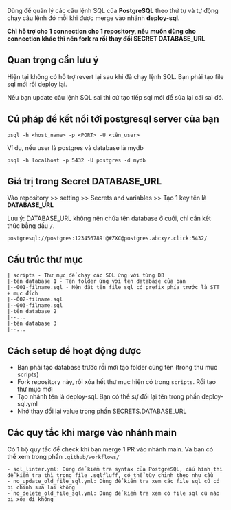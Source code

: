 Dùng để quản lý các câu lệnh SQL của **PostgreSQL** theo thứ tự và tự động chạy câu lệnh đó mỗi khi được merge vào nhánh **deploy-sql**.

**Chỉ hỗ trợ cho 1 connection cho 1 repository, nếu muốn dùng cho connection khác thì nên fork ra rồi thay đổi SECRET DATABASE_URL**

## Quan trọng cần lưu ý

Hiện tại không có hỗ trợ revert lại sau khi đã chạy lệnh SQL. Bạn phải tạo file sql mới rồi deploy lại.

Nếu bạn update câu lệnh SQL sai thì cứ tạo tiếp sql mới để sửa lại cái sai đó.

## Cú pháp để kết nối tới postgresql server của bạn

```
psql -h <host_name> -p <PORT> -U <tên_user>
```

Ví dụ, nếu user là postgres và database là mydb

```
psql -h localhost -p 5432 -U postgres -d mydb
```

## Giá trị trong Secret DATABASE_URL

Vào repository >> setting >> Secrets and variables >> Tạo 1 key tên là **DATABASE_URL**

Lưu ý: DATABASE_URL không nên chứa tên database ở cuối, chỉ cần kết thúc bằng dấu `/`.

```
postgresql://postgres:123456789!@#ZXC@postgres.abcxyz.click:5432/
```

## Cấu trúc thư mục

```
| scripts - Thư mục để chạy các SQL ứng với từng DB
|-tên database 1 - Tên folder ứng với tên database của bạn
|--001-filname.sql - Nên đặt tên file sql có prefix phía trước là STT + mục đích
|--002-filname.sql
|--003-filname.sql
|-tên database 2
|--...
|-tên database 3
|--...
```

## Cách setup để hoạt động được

- Bạn phải tạo database trước rồi mới tạo folder cùng tên (trong thư mục scripts)
- Fork repository này, rồi xóa hết thư mục hiện có trong `scripts`. Rồi tạo thư mục mới
- Tạo nhánh tên là deploy-sql. Bạn có thể sự đổi lại tên trong phần deploy-sql.yml
- Nhớ thay đổi lại value trong phần SECRETS.DATABASE_URL

## Các quy tắc khi marge vào nhánh main

Có 1 bộ quy tắc để check khi bạn merge 1 PR vào nhánh main. Và bạn có thể xem trong phần `.github/workflows/`
```
- sql_linter.yml: Dùng để kiểm tra syntax của PostgreSQL, cấu hình thì để kiểm tra thì trong file .sqlfluff, có thể tùy chỉnh theo nhu cầu
- no_update_old_file_sql.yml: Dùng để kiểm tra xem các file sql cũ có bị chỉnh sửa lại không
- no_delete_old_file_sql.yml: Dùng để kiểm tra xem có file sql cũ nào bị xóa đi không
```
